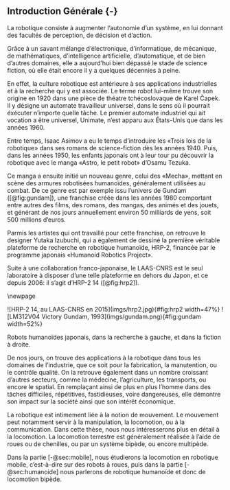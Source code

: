 ## Introduction Générale {-}

La robotique consiste à augmenter l’autonomie d’un système, en lui donnant des facultés de perception, de décision et
d’action.

Grâce à un savant mélange d’électronique, d’informatique, de mécanique, de mathématiques, d’intelligence artificielle,
d’automatique, et de bien d’autres domaines, elle a aujourd’hui bien dépassé le stade de science fiction, où elle était
encore il y a quelques décennies à peine.

En effet, la culture robotique est antérieure à ses applications industrielles et à la recherche qui y est associée. Le
terme robot lui-même trouve son origine en 1920 dans une pièce de théatre tchécoslovaque de Karel Čapek. Il y désigne
un automate travailleur universel, dans le sens où il pourrait éxécuter n’importe quelle tâche. Le premier automate
industriel qui ait vocation a être universel, Unimate, n’est apparu aux États-Unis que dans les années 1960.

Entre temps, Isaac Asimov a eu le temps d’introduire les «Trois lois de la robotique» dans ses romans de
science-fiction dès les années 1940. Puis, dans les années 1950, les enfants japonais ont à leur tour pu découvrir la
robotique avec le manga «Astro, le petit robot» d’Osamu Tezuka.

Ce manga a ensuite initié un nouveau genre, celui des «Mecha», mettant en scène des armures robotisées humanoïdes,
généralement utilisées au combat. De ce genre est par exemple issu l’univers de Gundam ([@fig:gundam]), une franchise
créée dans les années 1980 comportant entre autres des films, des romans, des mangas, des animés et des jouets, et
générant de nos jours annuellement environ 50 milliards de yens, soit 500 millions d’euros.

Parmis les artistes qui ont travaillé pour cette franchise, on retrouve le designer Yutaka Izubuchi, qui a également de
dessiné la première véritable plateforme de recherche en robotique humanoïde, HRP-2, financée par le programme japonais
«Humanoid Robotics Project».

Suite à une collaboration franco-japonaise, le LAAS-CNRS est le seul laboratoire à disposer d’une telle plateforme en
dehors du Japon, et ce depuis 2006: il s’agit d’HRP-2 14 ([@fig:hrp2]).

\newpage

<!--TODO: spécifier la hauteur des images-->

<div id="fig:japon">
![HRP-2 14, au LAAS-CNRS en 2015](imgs/hrp2.jpg){#fig:hrp2 width=47%}
![LM312V04 Victory Gundam, 1993](imgs/gundam.png){#fig:gundam width=52%}

Robots humanoïdes japonais, dans la recherche à gauche, et dans la fiction à droite.
</div>

De nos jours, on trouve des applications à la robotique dans tous les domaines de l’industrie, que ce soit pour la
fabrication, la manutention, ou le contrôle qualité. On la retrouve également dans un nombre croissant d’autres
secteurs, comme la médecine, l’agriculture, les transports, ou encore le spatial. En remplaçant ainsi de plus en plus
l’homme dans des tâches difficiles, répétitives, fastidieuses, voire dangereuses, elle démontre son impact sur la
société ainsi que son intérêt économique.

La robotique est intimement liée à la notion de mouvement. Le mouvement peut notamment servir à la manipulation, la
locomotion, ou à la communication. Dans cette thèse, nous nous intéresserons plus en détail à la locomotion. La
locomotion terrestre est généralement réalisée à l’aide de roues ou de chenilles, ou par un système bipède, ou encore
multipède.

Dans la partie [-@sec:mobile], nous étudierons la locomotion en robotique mobile, c’est-à-dire sur des robots à
roues, puis dans la partie [-@sec:humanoide] nous parlerons de robotique humanoïde et donc de locomotion bipède.
